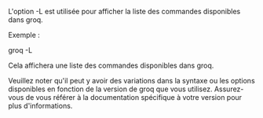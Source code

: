 L'option -L est utilisée pour afficher la liste des commandes disponibles dans groq.

Exemple :

groq -L

Cela affichera une liste des commandes disponibles dans groq.

Veuillez noter qu'il peut y avoir des variations dans la syntaxe ou les options disponibles en fonction de la version de groq que vous utilisez. Assurez-vous de vous référer à la documentation spécifique à votre version pour plus d'informations.